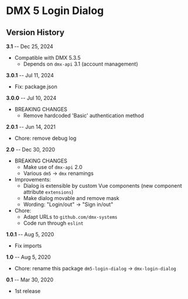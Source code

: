 # DMX 5 Login Dialog

## Version History

**3.1** -- Dec 25, 2024

* Compatible with DMX 5.3.5
    * Depends on `dmx-api` 3.1 (account management)

**3.0.1** -- Jul 11, 2024

* Fix: package.json

**3.0.0** -- Jul 10, 2024

* BREAKING CHANGES
    * Remove hardcoded 'Basic' authentication method 

**2.0.1** -- Jun 14, 2021

* Chore: remove debug log

**2.0** -- Dec 30, 2020

* BREAKING CHANGES
    * Make use of `dmx-api` 2.0
    * Various `dm5` -> `dmx` renamings
* Improvements:
    * Dialog is extensible by custom Vue components (new component attribute `extensions`)
    * Make dialog movable and remove mask
    * Wording: "Login/out" -> "Sign in/out"
* Chore:
    * Adapt URLs to `github.com/dmx-systems`
    * Code run through `eslint`

**1.0.1** -- Aug 5, 2020

* Fix imports

**1.0** -- Aug 5, 2020

* Chore: rename this package `dm5-login-dialog` -> `dmx-login-dialog`

**0.1** -- Mar 30, 2020

* 1st release
